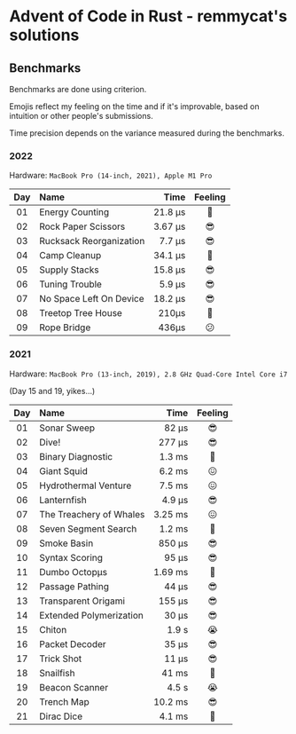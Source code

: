 # Advent of Code in Rust - remmycat's solutions

## Benchmarks

Benchmarks are done using criterion.

Emojis reflect my feeling on the time and if it's improvable, based on intuition or other people's submissions.

Time precision depends on the variance measured during the benchmarks.

### 2022

Hardware: `MacBook Pro (14-inch, 2021), Apple M1 Pro`

| Day | Name                    |    Time | Feeling |
| :-: | :---------------------- | ------: | :-----: |
| 01  | Energy Counting         | 21.8 μs |   🙂    |
| 02  | Rock Paper Scissors     | 3.67 μs |   😎    |
| 03  | Rucksack Reorganization |  7.7 μs |   😎    |
| 04  | Camp Cleanup            | 34.1 μs |   🙂    |
| 05  | Supply Stacks           | 15.8 μs |   😎    |
| 06  | Tuning Trouble          |  5.9 μs |   😎    |
| 07  | No Space Left On Device | 18.2 μs |   😎    |
| 08  | Treetop Tree House      |   210μs |   🤔    |
| 09  | Rope Bridge             |   436μs |   😕    |

### 2021

Hardware: `MacBook Pro (13-inch, 2019), 2.8 GHz Quad-Core Intel Core i7`

(Day 15 and 19, yikes…)

| Day | Name                    |    Time | Feeling |
| :-: | :---------------------- | ------: | :-----: |
| 01  | Sonar Sweep             |   82 μs |   😎    |
| 02  | Dive!                   |  277 μs |   😎    |
| 03  | Binary Diagnostic       |  1.3 ms |   🤨    |
| 04  | Giant Squid             |  6.2 ms |   😖    |
| 05  | Hydrothermal Venture    |  7.5 ms |   😖    |
| 06  | Lanternfish             |  4.9 μs |   😎    |
| 07  | The Treachery of Whales | 3.25 ms |   😖    |
| 08  | Seven Segment Search    |  1.2 ms |   🤨    |
| 09  | Smoke Basin             |  850 μs |   😎    |
| 10  | Syntax Scoring          |   95 μs |   😎    |
| 11  | Dumbo Octopμs           | 1.69 ms |   🤨    |
| 12  | Passage Pathing         |   44 μs |   😎    |
| 13  | Transparent Origami     |  155 μs |   😎    |
| 14  | Extended Polymerization |   30 μs |   😎    |
| 15  | Chiton                  |   1.9 s |   😭    |
| 16  | Packet Decoder          |   35 μs |   😎    |
| 17  | Trick Shot              |   11 μs |   😎    |
| 18  | Snailfish               |   41 ms |   🤨    |
| 19  | Beacon Scanner          |   4.5 s |   😭    |
| 20  | Trench Map              | 10.2 ms |   😎    |
| 21  | Dirac Dice              |  4.1 ms |   🤨    |
